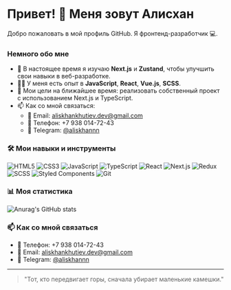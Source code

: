# Привет! 👋 Меня зовут Алисхан

Добро пожаловать в мой профиль GitHub. Я фронтенд-разработчик 💻.

### Немного обо мне

- 🌱 В настоящее время я изучаю **Next.js** и **Zustand**, чтобы улучшить свои навыки в веб-разработке.
- 👨‍💻 У меня есть опыт в **JavaScript**, **React**, **Vue.js**, **SCSS**.
- 🎯 Мои цели на ближайшее время: реализовать собственный проект с использованием Next.js и TypeScript.
- 📫 Как со мной связаться:
  - 📧 Email: [aliskhankhutiev.dev@gmail.com](mailto:aliskhankhutiev.dev@gmail.com)
  - 📱 Телефон: +7 938 014-72-43
  - 💬 Telegram: [@aliskhannn](https://t.me/aliskhannn)

### 🛠 Мои навыки и инструменты

![HTML5](https://img.shields.io/badge/-HTML5-E34F26?style=flat-square&logo=html5&logoColor=white)
![CSS3](https://img.shields.io/badge/-CSS3-1572B6?style=flat-square&logo=css3)
![JavaScript](https://img.shields.io/badge/-JavaScript-F7DF1E?style=flat-square&logo=javascript&logoColor=black)
![TypeScript](https://img.shields.io/badge/-TypeScript-3178C6?style=flat-square&logo=typescript&logoColor=white)
![React](https://img.shields.io/badge/-React-61DAFB?style=flat-square&logo=react&logoColor=black)
![Next.js](https://img.shields.io/badge/-Next.js-000000?style=flat-square&logo=nextdotjs&logoColor=white)
![Redux](https://img.shields.io/badge/-Redux-764ABC?style=flat-square&logo=redux&logoColor=white)
![SCSS](https://img.shields.io/badge/-SCSS-CC6699?style=flat-square&logo=sass&logoColor=white)
![Styled Components](https://img.shields.io/badge/-Styled_Components-DB7093?style=flat-square&logo=styled-components&logoColor=white)
![Git](https://img.shields.io/badge/-Git-F05032?style=flat-square&logo=git&logoColor=white)

### 📊 Моя статистика

![Anurag's GitHub stats](https://github-readme-stats.vercel.app/api?username=aliskhannn&show_icons=true&theme=radical&hide=prs,contribs)

### 📫 Как со мной связаться

- 📱 Телефон: +7 938 014-72-43
- 📧 Email: [aliskhankhutiev.dev@gmail.com](mailto:aliskhankhutiev.dev@gmail.com)
- 💬 Telegram: [@aliskhannn](https://t.me/aliskhannn)

---

> "Тот, кто передвигает горы, сначала убирает маленькие камешки."


<!--
**aliskhannn/aliskhannn** is a ✨ _special_ ✨ repository because its `README.md` (this file) appears on your GitHub profile.

Here are some ideas to get you started:

- 🔭 I’m currently working on ...
- 🌱 I’m currently learning ...
- 👯 I’m looking to collaborate on ...
- 🤔 I’m looking for help with ...
- 💬 Ask me about ...
- 📫 How to reach me: ...
- 😄 Pronouns: ...
- ⚡ Fun fact: ...
-->
